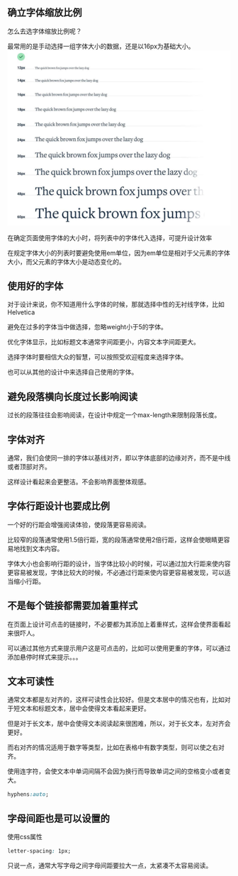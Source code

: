 ## 确立字体缩放比例

怎么去选字体缩放比例呢？

最常用的是手动选择一组字体大小的数据，还是以16px为基础大小。
![Alt text](image.png)

在确定页面使用字体的大小时，将列表中的字体代入选择，可提升设计效率

在规定字体大小的列表时要避免使用em单位，因为em单位是相对于父元素的字体大小，而父元素的字体大小是动态变化的。

## 使用好的字体

对于设计来说，你不知道用什么字体的时候，那就选择中性的无衬线字体，比如Helvetica

避免在过多的字体当中做选择，忽略weight小于5的字体。

优化字体显示，比如标题文本通常字间距更小，内容文本字间距更大。

选择字体时要相信大众的智慧，可以按照受欢迎程度来选择字体。

也可以从其他的设计中来选择自己使用的字体。

## 避免段落横向长度过长影响阅读

过长的段落往往会影响阅读，在设计中规定一个max-length来限制段落长度。

## 字体对齐

通常，我们会使同一排的字体以基线对齐，即以字体底部的边缘对齐，而不是中线或者顶部对齐。

这样设计看起来会更整洁。不会影响界面整体观感。

## 字体行距设计也要成比例

一个好的行距会增强阅读体验，使段落更容易阅读。

比较窄的段落通常使用1.5倍行距，宽的段落通常使用2倍行距，这样会使眼睛更容易地找到文本内容。

字体大小也会影响行距的设计，当字体比较小的时候，可以通过加大行距来使内容更容易被发现，字体比较大的时候，不必通过行距来使内容更容易被发现，可以适当缩小行距。

## 不是每个链接都需要加着重样式

在页面上设计可点击的链接时，不必要都为其添加上着重样式，这样会使界面看起来很吓人。

可以通过其他方式来提示用户这是可点击的，比如可以使用更重的字体，可以通过添加悬停时样式来提示。。。

## 文本可读性

通常文本都是左对齐的，这样可读性会比较好。但是文本居中的情况也有，比如对于短文本和标题文本，居中会使得文本看起来更好。

但是对于长文本，居中会使得文本阅读起来很困难，所以，对于长文本，左对齐会更好。

而右对齐的情况适用于数字等类型，比如在表格中有数字类型，则可以使之右对齐。

使用连字符，会使文本中单词间隔不会因为换行而导致单词之间的空格变小或者变大。
```css
hyphens:auto;
```

## 字母间距也是可以设置的

使用css属性
```css
letter-spacing: 1px;
```
只说一点，通常大写字母之间字母间距要拉大一点，太紧凑不太容易阅读。

